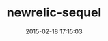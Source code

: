 ---
layout: post
title:  "newrelic-sequel"
repo:   "realestate-com-au/newrelic-sequel"
date:   2015-02-18 17:15:03
gemurl: https://github.com/realestate-com-au/newrelic-sequel
---
